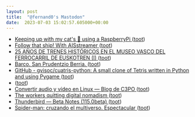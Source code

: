 ```yaml
---
layout: post
title:  "@fernand0's Mastodon"
date:  2023-07-03 15:02:57.605000+00:00
---
```

*  [Keeping up with my cat's 💩 using a RaspberryPi ](https://dev.to/fdocr/keeping-up-with-my-cats-using-a-raspberrypi-oi) ([toot](https://mastodon.social/@fernand0/110650758109831599))
*  [Follow that ship! With AISstreamer ](https://dev.to/jj/follow-that-ship-with-aisstreamer-21g) ([toot](https://mastodon.social/@fernand0/110650525434604960))
*  [25 AÑOS DE TRENES HISTÓRICOS EN EL MUSEO VASCO DEL FERROCARRIL DE EUSKOTREN (I) ](http://historiastren.blogspot.com/2023/06/25-anos-de-trenes-historicos-en-el.htm) ([toot](https://mastodon.social/@fernand0/110649827937738955))
*  [Barco. San Prudentzio Berria. ](https://www.flickr.com/photos/fernand0/53007464086) ([toot](https://mastodon.social/@fernand0/110649689695488230))
*  [GitHub - gvisoc/cuatris-python: A small clone of Tetris written in Python and using Pygame ](https://github.com/gvisoc/cuatris-pytho) ([toot](https://mastodon.social/@fernand0/110649663863416057))
*  [ ](https://mastodon.social/users/fernand0/statuses/110649494846162103/activity) ([toot](https://mastodon.social/users/fernand0/statuses/110649494846162103/activity))
*  [Convertir audio y vídeo en Linux — Blog de C3PO ](https://c3po.website/blog/convertir-audio-y-video-en-linux) ([toot](https://mastodon.social/@fernand0/110649369240595395))
*  [The workers quitting digital nomadism ](https://www.bbc.com/worklife/article/20230531-the-workers-quitting-digital-nomadis) ([toot](https://mastodon.social/@fernand0/110649274687737168))
*  [Thunderbird — Beta Notes (115.0beta) ](https://www.thunderbird.net/en-US/thunderbird/115.0beta/releasenotes) ([toot](https://mastodon.social/@fernand0/110649027187558671))
*  [Spider-man: cruzando el multiverso. Espectacular ](https://mastodon.social/@fernand0/110648546196707736) ([toot](https://mastodon.social/@fernand0/110648546196707736))
